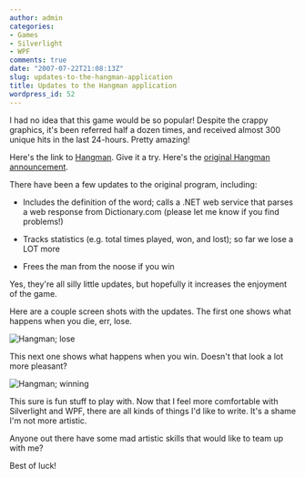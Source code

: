 ```yaml
---
author: admin
categories:
- Games
- Silverlight
- WPF
comments: true
date: "2007-07-22T21:08:13Z"
slug: updates-to-the-hangman-application
title: Updates to the Hangman application
wordpress_id: 52
---
```


I had no idea that this game would be so popular! Despite the crappy graphics, it's been referred half a dozen times, and received almost 300 unique hits in the last 24-hours. Pretty amazing!




Here's the link to [Hangman](http://apps.wadewegner.com/hangman). Give it a try. Here's the [original Hangman announcement](http://www.wadewegner.com/2007/07/21/HangmanApplicationBuiltOnSilverlightAndNET35.aspx).




There have been a few updates to the original program, including:






  * Includes the definition of the word; calls a .NET web service that parses a web response from Dictionary.com (please let me know if you find problems!)

  * Tracks statistics (e.g. total times played, won, and lost); so far we lose a LOT more 

  * Frees the man from the noose if you win



Yes, they're all silly little updates, but hopefully it increases the enjoyment of the game.




Here are a couple screen shots with the updates. The first one shows what happens when you die, err, lose.




![Hangman; lose](https://wadewegner.blob.core.windows.net/wordpress/content/binary/lose1.gif)




This next one shows what happens when you win. Doesn't that look a lot more pleasant?




![Hangman; winning](https://wadewegner.blob.core.windows.net/wordpress/content/binary/Untitled-1.gif)




This sure is fun stuff to play with. Now that I feel more comfortable with Silverlight and WPF, there are all kinds of things I'd like to write. It's a shame I'm not more artistic.




Anyone out there have some mad artistic skills that would like to team up with me?




Best of luck!
